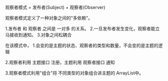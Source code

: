 观察者模式 = 发布者(Subject) + 观察者(Observer)

观察者模式定义了一种对象之间的"多依赖"。

1.发布者 和 观察者 之间是 一对多 的关系。
2.一旦发布者发生变化，观察者能立马接收到通知。
3.对象之间松耦合

在该模式中，
1.会变的是主题的状态、观察者的类型和数量，不会变的是主题的逻辑

2.观察者利用 主题接口 注册，主题利用 观察者接口 通知

3.观察者模式利用"组合"将 不同类型的对象组合进主题的 ArrayList中。